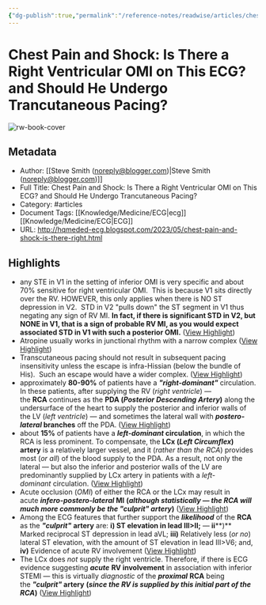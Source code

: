 ```yaml
---
{"dg-publish":true,"permalink":"/reference-notes/readwise/articles/chest-pain-and-shock-is-there-a-right-ventricular-omi-on-this-ecg-and-should-he-undergo-trancutaneous-pacing/"}
---
```


# Chest Pain and Shock: Is There a Right Ventricular OMI on This ECG?  and Should He Undergo Trancutaneous Pacing?

![rw-book-cover](https://blogger.googleusercontent.com/img/b/R29vZ2xl/AVvXsEh9jqFNQjJSchjdeyzcptC3LaeVfXaZW1UiRRg9H0A_AGdXso4A5InfSeAvD3zJYY7qn9jBKiZGdHBX8S7Jv16oBszuxoSAqABDUejTM1Xtsf4wzYiZhxI0orG8VA0sskNTFj3KwD1Pal4hnX7EM6ZBWAeoQIDweMaBp6pRUtCOrP_gkZIfZHiUzghRVA/s72-w640-h296-c/Inf%20Post%20Lateral%20RV%20MI%20first%20ED%20ECG.png)

## Metadata
- Author: [[Steve Smith (noreply@blogger.com)\|Steve Smith (noreply@blogger.com)]]
- Full Title: Chest Pain and Shock: Is There a Right Ventricular OMI on This ECG?  and Should He Undergo Trancutaneous Pacing?
- Category: #articles
- Document Tags: [[Knowledge/Medicine/ECG\|ecg]] [[Knowledge/Medicine/ECG\|ECG]] 
- URL: http://hqmeded-ecg.blogspot.com/2023/05/chest-pain-and-shock-is-there-right.html

## Highlights
- any STE in V1 in the setting of inferior OMI is very specific and about 70% sensitive for right ventricular OMI.  This is because V1 sits directly over the RV.
  HOWEVER, this only applies when there is NO ST depression in V2.  STD in V2 "pulls down" the ST segment in V1 thus negating any sign of RV MI.
  **In fact, if there is significant STD in V2, but NONE in V1, that is a sign of probable RV MI, as you would expect associated STD in V1 with such a posterior OMI.** ([View Highlight](https://read.readwise.io/read/01h1vn4vr9bjbe7r6t1pbz1xdh))
- Atropine usually works in junctional rhythm with a narrow complex ([View Highlight](https://read.readwise.io/read/01h1vpc2m443pwk99bbfhx0hww))
- Transcutaneous pacing should not result in subsequent pacing insensitivity unless the escape is infra-Hissian (below the bundle of His).  Such an escape would have a wider complex. ([View Highlight](https://read.readwise.io/read/01h1vpccdf8k5hyt8vaenzpvms))
- approximately **80-90%** of patients have a ***"right-dominant"*** circulation. In these patients, after supplying the RV (*right ventricle*) — the **RCA** continues as the **PDA (***Posterior Descending Artery***)** along the undersurface of the heart to supply the posterior and inferior walls of the LV (*left ventricle*) — and sometimes the lateral wall with ***postero-lateral* branches** off the PDA. ([View Highlight](https://read.readwise.io/read/01h1vpf4twszdr4rcjtfqdby6t))
- about **15%** of patients have a ***left-dominant* circulation**, in which the RCA is less prominent. To compensate, the **LCx (***Left Circumflex***) artery** is a relatively larger vessel, and it (*rather than the RCA*) provides most (*or all*) of the blood supply to the PDA. As a result, not only the lateral — but also the inferior and posterior walls of the LV are predominantly supplied by LCx artery in patients with a *left-dominant* circulation. ([View Highlight](https://read.readwise.io/read/01h1vpgc9k0v0b0s4s99hc9qm1))
- Acute occlusion (*OMI*) of either the RCA or the LCx may result in acute ***infero-postero-lateral* MI** **(***although statistically — the RCA will much more commonly be the "culprit" artery***)** ([View Highlight](https://read.readwise.io/read/01h1vpgtb57e2qja7d801nn88h))
- Among the ECG features that further support the ***likelihood*** of the **RCA** as the ***"culprit"*** **artery** are: **i) ST elevation in lead III>II;** — **ii****)** Marked reciprocal ST depression in lead aVL; **iii)** Relatively less (*or no*) lateral ST elevation, with the amount of ST elevation in lead III>V6; and, **iv)** Evidence of acute RV involvement ([View Highlight](https://read.readwise.io/read/01h1vpj4x7jast1y2mr5ajpcfc))
- The LCx does *not* supply the right ventricle. Therefore, if there is ECG evidence suggesting ***acute*** **RV involvement** in association with inferior STEMI — this is virtually *diagnostic* of the ***proximal*** **RCA** being the ***"culprit"* artery** **(***since the RV is supplied by this initial part of the RCA***)** ([View Highlight](https://read.readwise.io/read/01h1vpmrarrzavh0n214mrk30e))
